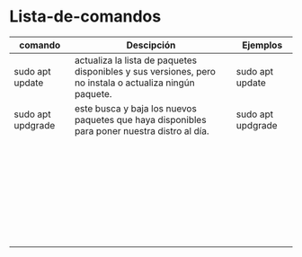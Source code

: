 # Lista-de-comandos
|comando| Descipción| Ejemplos|
|-------|-----------|---------|
|sudo apt update |actualiza la lista de paquetes disponibles y sus versiones, pero no instala o actualiza ningún paquete. |sudo apt update |
|sudo apt updgrade |este busca y baja los nuevos paquetes que haya disponibles para poner nuestra distro al día. |sudo apt updgrade |
| | | |
| | | |
| | | |
| | | |
| | | |
| | | |
| | | |
| | | |
| | | |
| | | |
| | | |
| | | |
| | | |
| | | |
| | | |
| | | |
| | | |
| | | |
| | | |
| | | |
| | | |
| | | |
| | | |
| | | |
| | | |
| | | |
| | | |
| | | |
| | | |
| | | |
| | | |
| | | |



































































































